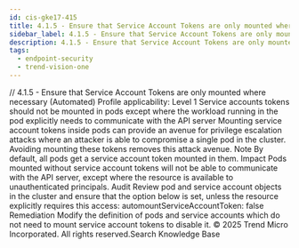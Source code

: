 ```yaml
---
id: cis-gke17-415
title: 4.1.5 - Ensure that Service Account Tokens are only mounted where necessary (Automated)
sidebar_label: 4.1.5 - Ensure that Service Account Tokens are only mounted where necessary (Automated)
description: 4.1.5 - Ensure that Service Account Tokens are only mounted where necessary (Automated)
tags:
  - endpoint-security
  - trend-vision-one
---
```


/*<![CDATA[*/ $('#title').html($('meta[name=map-description]').attr('content')); /*]]>*/ 4.1.5 - Ensure that Service Account Tokens are only mounted where necessary (Automated) Profile applicability: Level 1 Service accounts tokens should not be mounted in pods except where the workload running in the pod explicitly needs to communicate with the API server Mounting service account tokens inside pods can provide an avenue for privilege escalation attacks where an attacker is able to compromise a single pod in the cluster. Avoiding mounting these tokens removes this attack avenue. Note By default, all pods get a service account token mounted in them. Impact Pods mounted without service account tokens will not be able to communicate with the API server, except where the resource is available to unauthenticated principals. Audit Review pod and service account objects in the cluster and ensure that the option below is set, unless the resource explicitly requires this access: automountServiceAccountToken: false Remediation Modify the definition of pods and service accounts which do not need to mount service account tokens to disable it. © 2025 Trend Micro Incorporated. All rights reserved.Search Knowledge Base